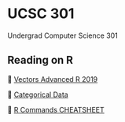 # UCSC 301
Undergrad Computer Science 301

## Reading on R
📄 [Vectors Advanced R 2019](reading/Vectors-Advanced_R(2019).pdf)

📄 [Categorical Data](reading/Categorical_Data.pdf)

📄 [R Commands CHEATSHEET](reading/R_commands.pdf)


